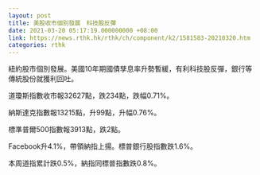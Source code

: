 ```yaml
---
layout: post
title: 美股收市個別發展　科技股反彈
date: 2021-03-20 05:17:19.000000000 +08:00
link: https://news.rthk.hk/rthk/ch/component/k2/1581583-20210320.htm
categories: rthk
---
```


紐約股市個別發展。美國10年期國債孳息率升勢暫緩，有利科技股反彈，銀行等傳統股份就獲利回吐。

道瓊斯指數收市報32627點，跌234點，跌幅0.71%。

納斯達克指數報13215點，升99點，升幅0.76%。

標準普爾500指數報3913點，跌2點。

Facebook升4.1%，帶領納指上揚。標普銀行股指數跌1.6%。

本周道指累計跌0.5%，納指同標普指數跌0.8%。
